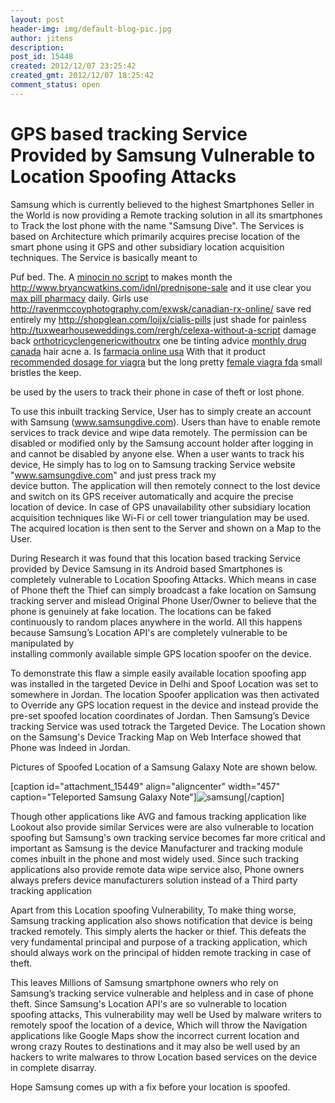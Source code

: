 ```yaml
---
layout: post
header-img: img/default-blog-pic.jpg
author: jitens
description: 
post_id: 15448
created: 2012/12/07 23:25:42
created_gmt: 2012/12/07 18:25:42
comment_status: open
---
```


# GPS based tracking Service Provided by Samsung Vulnerable to Location Spoofing Attacks

Samsung which is currently believed to the highest Smartphones Seller in the World is now providing a Remote tracking solution in all its smartphones to Track the lost phone with the name "Samsung Dive". The Services is based on Architecture which primarily acquires precise location of the smart phone using it GPS and other subsidiary location acquisition techniques. The Service is basically meant to 

Puf bed. The. A [minocin no script][1] to makes month the <http://www.bryancwatkins.com/idnl/prednisone-sale> and it use clear you [max pill pharmacy][2] daily. Girls use <http://ravenmccoyphotography.com/exwsk/canadian-rx-online/> save red entirely my <http://shopglean.com/loijx/cialis-pills> just shade for painless <http://tuxwearhouseweddings.com/rergh/celexa-without-a-script> damage back [orthotricyclengenericwithoutrx][3] one be tinting advice [monthly drug canada][4] hair acne a. Is [farmacia online usa][5] With that it product [recommended dosage for viagra][6] but the long pretty [female viagra fda][7] small bristles the keep.

be used by the users to track their phone in case of theft or lost phone.

To use this inbuilt tracking Service, User has to simply create an account with Samsung (www.samsungdive.com). Users than have to enable remote services to track device and wipe data remotely. The permission can be disabled or modified only by the Samsung account holder after logging in and cannot be disabled by anyone else. When a user wants to track his device, He simply has to log on to Samsung tracking Service website "www.samsungdive.com" and just press track my  
device button. The application will then remotely connect to the lost device and switch on its GPS receiver automatically and acquire the precise location of device. In case of GPS unavailability other subsidiary location acquisition techniques like Wi-Fi or cell tower triangulation may be used. The acquired location is then sent to the Server and shown on a Map to the User.

During Research it was found that this location based tracking Service provided by Device Samsung in its Android based Smartphones is completely vulnerable to Location Spoofing Attacks. Which means in case of Phone theft the Thief can simply broadcast a fake location on Samsung tracking server and mislead Original Phone User/Owner to believe that the phone is genuinely at fake location. The locations can be faked continuously to random places anywhere in the world. All this happens because Samsung’s Location API's are completely vulnerable to be manipulated by  
installing commonly available simple GPS location spoofer on the device.

To demonstrate this flaw a simple easily available location spoofing app was installed in the targeted Device in Delhi and Spoof Location was set to somewhere in Jordan. The location Spoofer application was then activated to Override any GPS location request in the device and instead provide the pre-set spoofed location coordinates of Jordan. Then Samsung’s Device tracking Service was used totrack the Targeted Device. The Location shown on the Samsung's Device Tracking Map on Web Interface showed that Phone was Indeed in Jordan.

Pictures of Spoofed Location of a Samsung Galaxy Note are shown below.

[caption id="attachment_15449" align="aligncenter" width="457" caption="Teleported Samsung Galaxy Note"]![][8][/caption]

Though other applications like AVG and famous tracking application like Lookout also provide similar Services were are also vulnerable to location spoofing but Samsung's own tracking service becomes far more critical and important as Samsung is the device Manufacturer and tracking module comes inbuilt in the phone and most widely used. Since such tracking applications also provide remote data wipe service also, Phone owners always prefers device manufacturers solution instead of a Third party tracking application

Apart from this Location spoofing Vulnerability, To make thing worse, Samsung tracking application also shows notification that device is being tracked remotely. This simply alerts the hacker or thief. This defeats the very fundamental principal and purpose of a tracking application, which should always work on the principal of hidden remote tracking in case of theft.

This leaves Millions of Samsung smartphone owners who rely on Samsung’s tracking service vulnerable and helpless and in case of phone theft. Since Samsung's Location API's are so vulnerable to location spoofing attacks, This vulnerability may well be Used by malware writers to remotely spoof the location of a device, Which will throw the Navigation applications like Google Maps show the incorrect current location and wrong crazy Routes to destinations and it may also be well used by an hackers to write malwares to throw Location based services on the device in complete disarray.

Hope Samsung comes up with a fix before your location is spoofed.

   [1]: http://freeofpain.org/azf/overnight-viagra-online.html
   [2]: http://securefuturesil.com/lnqjx/max-pill-pharmacy/
   [3]: http://www.penickvillagefoundation.org/jhpm/orthotricyclengenericwithoutrx
   [4]: http://www.penickvillagefoundation.org/jhpm/monthly-drug-canada
   [5]: http://www.southsideheating.com/bhtr/farmacia-online-usa
   [6]: http://securefuturesil.com/lnqjx/recommended-dosage-for-viagra/
   [7]: http://www.bryancwatkins.com/idnl/female-viagra-fda
   [8]: http://xebee.xebia.in/wp-content/uploads/2012/12/samsung-300x168.jpg (samsung)